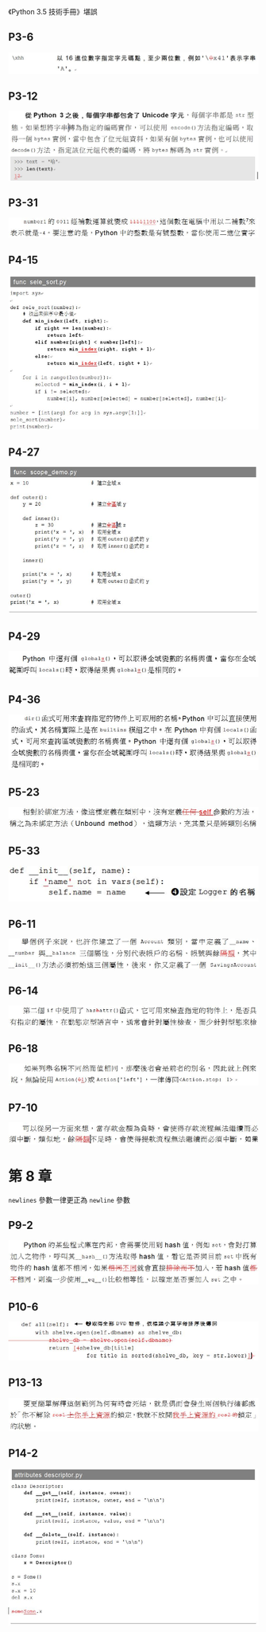 《Python 3.5 技術手冊》堪誤


## P3-6

   ![P3-6](images/3_6_typo_1.JPG)

## P3-12

   ![P3-12](images/3_12_typo_1.JPG)

## P3-31

   ![P3-31](images/3_31_typo_1.JPG)

## P4-15

   ![P4-27](images/4_15_typo_1.JPG)

## P4-27

   ![P4-27](images/4_27_typo_1.JPG)

## P4-29

   ![P4-29](images/4_29_typo_1.JPG)

## P4-36

   ![P4-36](images/4_36_typo_1.JPG)

## P5-23

   ![P5-23](images/5_23_typo_1.JPG)

## P5-33

   ![P5-33](images/5_33_typo_1.JPG)

## P6-11

   ![P6-11](images/6_11_typo_1.JPG)

## P6-14

   ![P6-14](images/6_14_typo_1.JPG)

## P6-18

   ![P6-18](images/6_18_typo_1.JPG)

## P7-10

   ![P7-10](images/7_10_typo_1.JPG)

# 第 8 章
    
   `newlines` 參數一律更正為 `newline` 參數

## P9-2

   ![P9-2](images/9_2_typo_1.JPG)

## P10-6

   ![P10-6](images/10_6_typo_1.JPG)

## P13-13

   ![P13-13](images/13_13_typo_1.JPG)

## P14-2

   ![P14-2](images/14_2_typo_1.JPG)